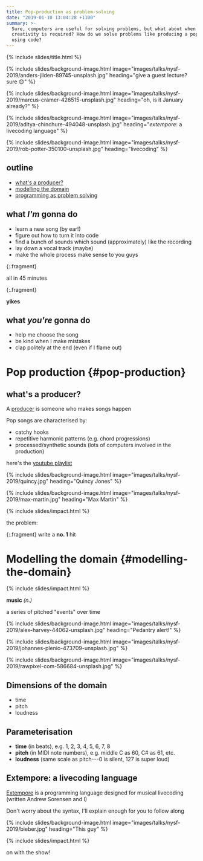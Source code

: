 ```yaml
---
title: Pop-production as problem-solving
date: "2019-01-10 13:04:28 +1100"
summary: >-
  Sure, computers are useful for solving problems, but what about when
  creativity is required? How do we solve problems like producing a pop song
  using code?
---
```


{% include slides/title.html %}

{% include slides/background-image.html
           image="images/talks/nysf-2019/anders-jilden-89745-unsplash.jpg"
           heading="give a guest lecture? sure 😊"  %}

{% include slides/background-image.html
           image="images/talks/nysf-2019/marcus-cramer-426515-unsplash.jpg"
           heading="oh, is it January already?"  %}

{% include slides/background-image.html
           image="images/talks/nysf-2019/aditya-chinchure-494048-unsplash.jpg"
           heading="<em>extempore</em>: a livecoding language"  %}

{% include slides/background-image.html
           image="images/talks/nysf-2019/rob-potter-350100-unsplash.jpg"
           heading="livecoding"  %}

## outline

- [what's a producer?](#pop-production)
- [modelling the domain](#modelling-the-domain)
- [programming as problem solving](#production-as-problem-solving)

## what *I'm* gonna do

- learn a new song (by ear!)
- figure out how to turn it into code
- find a bunch of sounds which sound (approximately) like the recording
- lay down a vocal track (maybe)
- make the whole process make sense to you guys

{:.fragment}

all in 45 minutes

{:.fragment}

**yikes**

## what *you're* gonna do

- help me choose the song
- be kind when I make mistakes
- clap politely at the end (even if I flame out)

# Pop production {#pop-production}

## what's a producer?

A
[producer](https://www.recordingconnection.com/reference-library/recording-entrepreneurs/what-does-a-music-producer-do/)
is someone who makes songs happen

Pop songs are characterised by:
- catchy hooks
- repetitive harmonic patterns (e.g. chord progressions)
- processed/synthetic sounds (lots of computers involved in the production)

here's the [youtube playlist](https://www.youtube.com/playlist?list=PLDcnymzs18LWrKzHmzrGH1JzLBqrHi3xQ)

{% include slides/background-image.html
           image="images/talks/nysf-2019/quincy.jpg"
           heading="Quincy Jones"  %}

{% include slides/background-image.html
           image="images/talks/nysf-2019/max-martin.jpg"
           heading="Max Martin"  %}

{% include slides/impact.html %}

the problem:

{:.fragment}
write a **no. 1** hit

# Modelling the domain {#modelling-the-domain}

{% include slides/impact.html %}

**music** *(n.)*

a series of pitched "events" over time

{% include slides/background-image.html
           image="images/talks/nysf-2019/alex-harvey-44062-unsplash.jpg"
           heading="Pedantry alert!"  %}

{% include slides/background-image.html
           image="images/talks/nysf-2019/johannes-plenio-473709-unsplash.jpg"  %}

{% include slides/background-image.html
           image="images/talks/nysf-2019/rawpixel-com-586684-unsplash.jpg"  %}

## Dimensions of the domain

- time
- pitch
- loudness

## Parameterisation

- **time** (in beats), e.g. 1, 2, 3, 4, 5, 6, 7, 8
- **pitch** (in MIDI note numbers), e.g. middle C as 60, C# as 61, etc.
- **loudness** (same scale as pitch---0 is silent, 127 is super loud)

## Extempore: a livecoding language

[Extempore](https://extemporelang.github.io/) is a programming language designed
for musical livecoding (written Andrew Sorensen and I)

Don't worry about the syntax, I'll explain enough for you to follow along

{% include slides/background-image.html
           image="images/talks/nysf-2019/bieber.jpg"
           heading="This guy"  %}

{% include slides/impact.html %}

on with the show!

